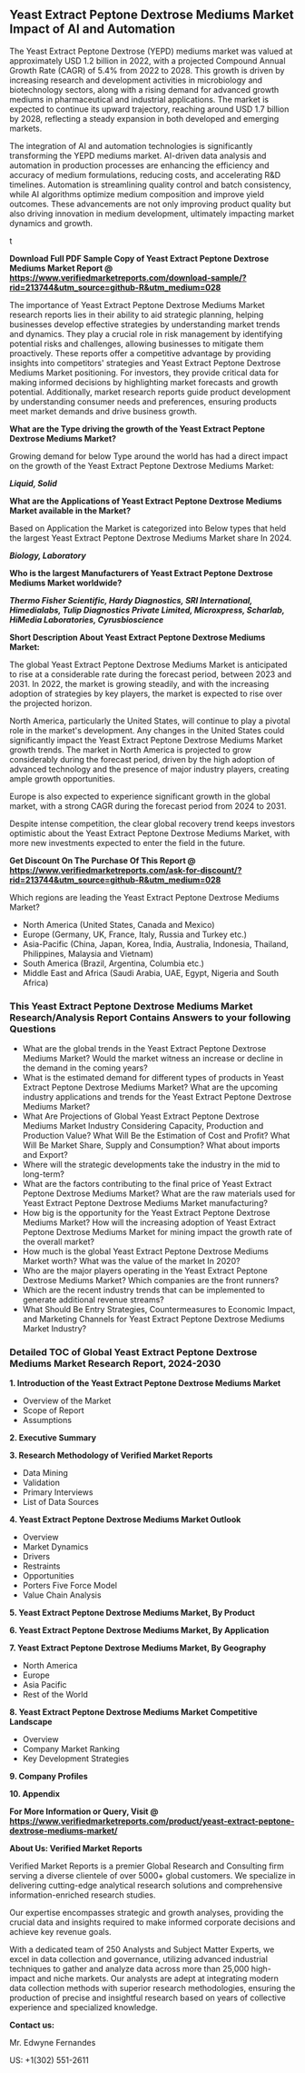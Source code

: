 <h2>Yeast Extract Peptone Dextrose Mediums Market Impact of AI and Automation</h2><p>The Yeast Extract Peptone Dextrose (YEPD) mediums market was valued at approximately USD 1.2 billion in 2022, with a projected Compound Annual Growth Rate (CAGR) of 5.4% from 2022 to 2028. This growth is driven by increasing research and development activities in microbiology and biotechnology sectors, along with a rising demand for advanced growth mediums in pharmaceutical and industrial applications. The market is expected to continue its upward trajectory, reaching around USD 1.7 billion by 2028, reflecting a steady expansion in both developed and emerging markets.</p><p>The integration of AI and automation technologies is significantly transforming the YEPD mediums market. AI-driven data analysis and automation in production processes are enhancing the efficiency and accuracy of medium formulations, reducing costs, and accelerating R&D timelines. Automation is streamlining quality control and batch consistency, while AI algorithms optimize medium composition and improve yield outcomes. These advancements are not only improving product quality but also driving innovation in medium development, ultimately impacting market dynamics and growth.</p>t</p><p id="" class=""><strong>Download Full PDF Sample Copy of Yeast Extract Peptone Dextrose Mediums Market Report @ <a href="https://www.verifiedmarketreports.com/download-sample/?rid=213744&utm_source=github-R&utm_medium=028" target="_blank">https://www.verifiedmarketreports.com/download-sample/?rid=213744&utm_source=github-R&utm_medium=028</a></strong></p><p>The importance of&nbsp;Yeast Extract Peptone Dextrose Mediums Market research reports lies in their ability to aid strategic planning, helping businesses develop effective strategies by understanding market trends and dynamics. They play a crucial role in risk management by identifying potential risks and challenges, allowing businesses to mitigate them proactively. These reports offer a competitive advantage by providing insights into competitors' strategies and Yeast Extract Peptone Dextrose Mediums Market positioning. For investors, they provide critical data for making informed decisions by highlighting market forecasts and growth potential. Additionally, market research reports guide product development by understanding consumer needs and preferences, ensuring products meet market demands and drive business growth.</p><p><strong>What are the&nbsp;Type driving the growth of the Yeast Extract Peptone Dextrose Mediums Market?</strong></p><p id="" class="">Growing demand for below Type around the world has had a direct impact on the growth of the Yeast Extract Peptone Dextrose Mediums Market:</p><em><strong>Liquid, Solid</strong></em></p><strong>What are the&nbsp;Applications&nbsp;of Yeast Extract Peptone Dextrose Mediums Market available in the Market?</strong></p><p id="" class="">Based on Application the Market is categorized into Below types that held the largest Yeast Extract Peptone Dextrose Mediums Market share In 2024.</p><em><strong>Biology, Laboratory</strong></em></p><strong>Who is the largest Manufacturers of Yeast Extract Peptone Dextrose Mediums Market worldwide?</strong></p><p><em><strong>Thermo Fisher Scientific, Hardy Diagnostics, SRI International, Himedialabs, Tulip Diagnostics Private Limited, Microxpress, Scharlab, HiMedia Laboratories, Cyrusbioscience</strong></em></p><p id="" class=""><strong>Short Description About Yeast Extract Peptone Dextrose Mediums Market:</strong></p><p>The global Yeast Extract Peptone Dextrose Mediums Market is anticipated to rise at a considerable rate during the forecast period, between 2023 and 2031. In 2022, the market is growing steadily, and with the increasing adoption of strategies by key players, the market is expected to rise over the projected horizon.</p><p>North America, particularly the United States, will continue to play a pivotal role in the market's development. Any changes in the United States could significantly impact the Yeast Extract Peptone Dextrose Mediums Market growth trends. The market in North America is projected to grow considerably during the forecast period, driven by the high adoption of advanced technology and the presence of major industry players, creating ample growth opportunities.</p><p>Europe is also expected to experience significant growth in the global market, with a strong CAGR during the forecast period from 2024 to 2031.</p><p>Despite intense competition, the clear global recovery trend keeps investors optimistic about the Yeast Extract Peptone Dextrose Mediums Market, with more new investments expected to enter the field in the future.</p><p id="" class=""><strong>Get Discount On The Purchase Of This Report @ <a href="https://www.verifiedmarketreports.com/ask-for-discount/?rid=213744&utm_source=github-R&utm_medium=028" target="_blank">https://www.verifiedmarketreports.com/ask-for-discount/?rid=213744&utm_source=github-R&utm_medium=028</a></strong></p>Which regions are leading the Yeast Extract Peptone Dextrose Mediums Market?</p><ul><li>North America (United States, Canada and Mexico)</li><li>Europe (Germany, UK, France, Italy, Russia and Turkey etc.)</li><li>Asia-Pacific (China, Japan, Korea, India, Australia, Indonesia, Thailand, Philippines, Malaysia and Vietnam)</li><li>South America (Brazil, Argentina, Columbia etc.)</li><li>Middle East and Africa (Saudi Arabia, UAE, Egypt, Nigeria and South Africa)</li></ul><h3 id="" class="">This Yeast Extract Peptone Dextrose Mediums Market Research/Analysis Report Contains Answers to your following Questions</h3><ul><li>What are the global trends in the Yeast Extract Peptone Dextrose Mediums Market? Would the market witness an increase or decline in the demand in the coming years?</li><li>What is the estimated demand for different types of products in Yeast Extract Peptone Dextrose Mediums Market? What are the upcoming industry applications and trends for the Yeast Extract Peptone Dextrose Mediums Market?</li><li>What Are Projections of Global Yeast Extract Peptone Dextrose Mediums Market Industry Considering Capacity, Production and Production Value? What Will Be the Estimation of Cost and Profit? What Will Be Market Share, Supply and Consumption? What about imports and Export?</li><li>Where will the strategic developments take the industry in the mid to long-term?</li><li>What are the factors contributing to the final price of Yeast Extract Peptone Dextrose Mediums Market? What are the raw materials used for Yeast Extract Peptone Dextrose Mediums Market manufacturing?</li><li>How big is the opportunity for the Yeast Extract Peptone Dextrose Mediums Market? How will the increasing adoption of Yeast Extract Peptone Dextrose Mediums Market for mining impact the growth rate of the overall market?</li><li>How much is the global Yeast Extract Peptone Dextrose Mediums Market worth? What was the value of the market In 2020?</li><li>Who are the major players operating in the Yeast Extract Peptone Dextrose Mediums Market? Which companies are the front runners?</li><li>Which are the recent industry trends that can be implemented to generate additional revenue streams?</li><li>What Should Be Entry Strategies, Countermeasures to Economic Impact, and Marketing Channels for Yeast Extract Peptone Dextrose Mediums Market Industry?</li></ul><h3 id="" class="">Detailed TOC of Global Yeast Extract Peptone Dextrose Mediums Market Research Report, 2024-2030</h3><p id="" class=""><strong>1. Introduction of the Yeast Extract Peptone Dextrose Mediums Market</strong></p><ul><li>Overview of the Market</li><li>Scope of Report</li><li>Assumptions</li></ul><p id="" class=""><strong>2. Executive Summary</strong></p><p id="" class=""><strong>3. Research Methodology of Verified Market Reports</strong></p><ul><li>Data Mining</li><li>Validation</li><li>Primary Interviews</li><li>List of Data Sources</li></ul><p id="" class=""><strong>4. Yeast Extract Peptone Dextrose Mediums Market Outlook</strong></p><ul><li>Overview</li><li>Market Dynamics</li><li>Drivers</li><li>Restraints</li><li>Opportunities</li><li>Porters Five Force Model</li><li>Value Chain Analysis</li></ul><p id="" class=""><strong>5. Yeast Extract Peptone Dextrose Mediums Market, By Product</strong></p><p id="" class=""><strong>6. Yeast Extract Peptone Dextrose Mediums Market, By Application</strong></p><p id="" class=""><strong>7. Yeast Extract Peptone Dextrose Mediums Market, By Geography</strong></p><ul><li>North America</li><li>Europe</li><li>Asia Pacific</li><li>Rest of the World</li></ul><p id="" class=""><strong>8. Yeast Extract Peptone Dextrose Mediums Market Competitive Landscape</strong></p><ul><li>Overview</li><li>Company Market Ranking</li><li>Key Development Strategies</li></ul><p id="" class=""><strong>9. Company Profiles</strong></p><p id="" class=""><strong>10. Appendix</strong></p><p id="" class=""><strong>For More Information or Query, Visit @ <a href="https://www.verifiedmarketreports.com/product/yeast-extract-peptone-dextrose-mediums-market/" target="_blank">https://www.verifiedmarketreports.com/product/yeast-extract-peptone-dextrose-mediums-market/</a></strong></p><p id="" class=""><strong>About Us: Verified Market Reports</strong></p><p id="" class="">Verified Market Reports is a premier Global Research and Consulting firm serving a diverse clientele of over 5000+ global customers. We specialize in delivering cutting-edge analytical research solutions and comprehensive information-enriched research studies.</p><p id="" class="">Our expertise encompasses strategic and growth analyses, providing the crucial data and insights required to make informed corporate decisions and achieve key revenue goals.</p><p id="" class="">With a dedicated team of 250 Analysts and Subject Matter Experts, we excel in data collection and governance, utilizing advanced industrial techniques to gather and analyze data across more than 25,000 high-impact and niche markets. Our analysts are adept at integrating modern data collection methods with superior research methodologies, ensuring the production of precise and insightful research based on years of collective experience and specialized knowledge.</p><p id="" class=""><strong>Contact us:</strong></p><p id="" class="">Mr. Edwyne Fernandes</p><p id="" class="">US: +1(302) 551-2611</p>